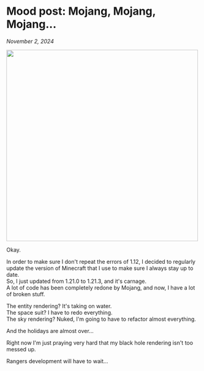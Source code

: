 # Mood post: Mojang, Mojang, Mojang...
*November 2, 2024*

<img width=500 src="articles/mood-post-mojang-mojang-mojang/what.jpg"/>

Okay.

In order to make sure I don't repeat the errors of 1.12, I decided to regularly update the version of Minecraft that I use to make sure I always stay up to date.\
So, I just updated from 1.21.0 to 1.21.3, and it's carnage.\
A lot of code has been completely redone by Mojang, and now, I have a lot of broken stuff.

The entity rendering? It's taking on water.\
The space suit? I have to redo everything.\
The sky rendering? Nuked, I'm going to have to refactor almost everything.

And the holidays are almost over...

Right now I'm just praying very hard that my black hole rendering isn't too messed up.

Rangers development will have to wait...
